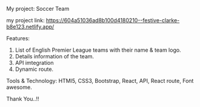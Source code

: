 My project: Soccer Team

my project link: https://604a51036ad8b100d4180210--festive-clarke-b8e123.netlify.app/

Features:
1. List of English Premier League teams with their name & team logo.
2. Details information of the team.
3. API imtegration
4. Dynamic route.

Tools & Technology: HTMl5, CSS3, Bootstrap, React, API, React route, Font awesome.

Thank You..!!
